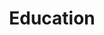 ---
# An instance of the Experience widget.
# Documentation: https://wowchemy.com/docs/page-builder/
widget: experience

# This file represents a page section.
headless: true

# Order that this section appears on the page.
weight: 40

title: Education
subtitle:

# Date format for experience
#   Refer to https://wowchemy.com/docs/customization/#date-format
date_format: Jan 2006

# Experiences.
#   Add/remove as many `experience` items below as you like.
#   Required fields are `title`, `company`, and `date_start`.
#   Leave `date_end` empty if it's your current employer.
#   Begin multi-line descriptions with YAML's `|2-` multi-line prefix.
experience:
  - title: 'PhD in Biological Sciences'
    company: 'University of Auckland'
    company_url: 'https://www.auckland.ac.nz/en.html'
    company_logo: uoa-logo
    location: 'Tāmaki Makaurau, Auckland'
    date_start: '2021-03-01'
    date_end: ''
    description: 'Using *Pseudomonas syringae* pv. *actinidiae* to understand how plant pathogens evolve during host infection.'
        
  - title: 'MSc in Biological Sciences'
    company: 'University of Auckland'
    company_url: 'https://www.auckland.ac.nz/en.html'
    company_logo: uoa-logo
    location: 'Tāmaki Makaurau, Auckland'
    date_start: '2019-03-01'
    date_end: '2020-05-01'
    description: 'Identification of candidate *Pseudomonas syringae* pv. *actinidiae* effectors that trigger resistance in *Actinidia arguta*'

  - title: 'PGDipSci in Biological Sciences'
    company: 'University of Auckland'
    company_url: 'https://www.auckland.ac.nz/en.html'
    company_logo: uoa-logo
    location: 'Tāmaki Makaurau, Auckland'
    date_start: '2018-03-01'
    date_end: '2018-12-01'  

  - title: 'BSc in Biological Sciences'
    company: 'University of Auckland'
    company_url: 'https://www.auckland.ac.nz/en.html'
    company_logo: uoa-logo
    location: 'Tāmaki Makaurau, Auckland'
    date_start: '2017-12-01'
    date_end: '2015-03-01'  

design:
  columns: '2'
---